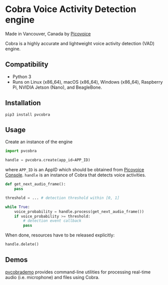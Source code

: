 # Cobra Voice Activity Detection engine

Made in Vancouver, Canada by [Picovoice](https://picovoice.ai)

Cobra is a highly accurate and lightweight voice activity detection (VAD) engine.

## Compatibility

- Python 3
- Runs on Linux (x86_64), macOS (x86_64), Windows (x86_64), Raspberry Pi, NVIDIA Jetson (Nano), and BeagleBone.

## Installation

```console
pip3 install pvcobra
```

## Usage

Create an instance of the engine

```python
import pvcobra

handle = pvcobra.create(app_id=APP_ID)
```
where `APP_ID` is an AppID which should be obtained from [Picovoice Console](picovoice.ai/console/). `handle` is an instance of Cobra that detects voice activities.

```python
def get_next_audio_frame():
    pass

threshold = ... # detection threshold within [0, 1]

while True:
    voice_probability = handle.process(get_next_audio_frame())
    if voice_probability >= threshold:
        # detection event callback
        pass
```

When done, resources have to be released explicitly:

```python
handle.delete()
```

## Demos

[pvcobrademo](https://pypi.org/project/pvcobrademo/) provides command-line utilities for processing real-time
audio (i.e. microphone) and files using Cobra.
